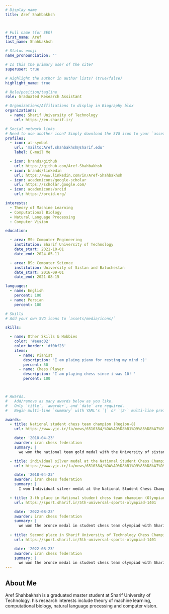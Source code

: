 ```yaml
---
# Display name
title: Aref Shahbakhsh



# Full name (for SEO)
first_name: Aref
last_name: Shahbakhsh

# Status emoji
name_pronounciation: ''

# Is this the primary user of the site?
superuser: true

# Highlight the author in author lists? (true/false)
highlight_name: true

# Role/position/tagline
role: Graduated Research Assistant 

# Organizations/Affiliations to display in Biography blox
organizations:
  - name: Sharif University of Technology
    url: https://en.sharif.ir/

# Social network links
# Need to use another icon? Simply download the SVG icon to your `assets/media/icons/` folder.
profiles:
  - icon: at-symbol
    url: 'mailto:Aref.shahbakhsh@sharif.edu'
    label: E-mail Me

  - icon: brands/github
    url: https://github.com/Aref-Shahbakhsh
  - icon: brands/linkedin
    url: https://www.linkedin.com/in/Aref-Shahbakhsh
  - icon: academicons/google-scholar
    url: https://scholar.google.com/
  - icon: academicons/orcid
    url: https://orcid.org/

interests:
  - Theory of Machine Learning
  - Computational Biology
  - Natural Language Processing
  - Computer Vision

education:

  - area: MSc Computer Engineering
    institution: Sharif University of Technology
    date_start: 2021-10-01
    date_end: 2024-05-11

  - area: BSc Computer Science
    institution: University of Sistan and Baluchestan
    date_start: 2016-09-01
    date_end: 2021-08-15

languages:
  - name: English
    percent: 100
  - name: Persian
    percent: 100

# Skills
# Add your own SVG icons to `assets/media/icons/`

skills:

  - name: Other Skills & Hobbies
    color: '#eeac02'
    color_border: '#f0bf23'
    items:
      - name: Pianist
        description: 'I am plaing piano for resting my mind :)'
        percent: 50
      - name: Chess Player
        description: 'I am playing chess since i was 10! '
        percent: 100



# Awards.
#   Add/remove as many awards below as you like.
#   Only `title`, `awarder`, and `date` are required.
#   Begin multi-line `summary` with YAML's `|` or `|2-` multi-line prefix and indent 2 spaces below.

awards:
  - title: National student chess team champion (Region-8)
    url: https://www.yjc.ir/fa/news/6510384/%DA%A9%D8%B1%D9%85%D8%A7%D9%86-%D9%88-%D8%B3%DB%8C%D8%B3%D8%AA%D8%A7%D9%86-%D8%A8%D9%84%D9%88%DA%86%D8%B3%D8%AA%D8%A7%D9%86-%D9%82%D9%87%D8%B1%D9%85%D8%A7%D9%86-%D9%85%D8%B3%D8%A7%D8%A8%D9%82%D8%A7%D8%AA-%D8%B4%D8%B7%D8%B1%D9%86%D8%AC-%D8%AF%D8%A7%D9%86%D8%B4%D8%AC%D9%88%DB%8C%D8%A7%D9%86-%D9%85%D9%86%D8%B7%D9%82%D9%87-8-%DA%A9%D8%B4%D9%88%D8%B1

    date: '2018-04-23'
    awarder: iran chess federation 
    summary: |
      we won the national team gold medal with the University of sistan and Baluchestan team.

  - title: individual silver medal at the National Student Chess Championship
    url: https://www.yjc.ir/fa/news/6510384/%DA%A9%D8%B1%D9%85%D8%A7%D9%86-%D9%88-%D8%B3%DB%8C%D8%B3%D8%AA%D8%A7%D9%86-%D8%A8%D9%84%D9%88%DA%86%D8%B3%D8%AA%D8%A7%D9%86-%D9%82%D9%87%D8%B1%D9%85%D8%A7%D9%86-%D9%85%D8%B3%D8%A7%D8%A8%D9%82%D8%A7%D8%AA-%D8%B4%D8%B7%D8%B1%D9%86%D8%AC-%D8%AF%D8%A7%D9%86%D8%B4%D8%AC%D9%88%DB%8C%D8%A7%D9%86-%D9%85%D9%86%D8%B7%D9%82%D9%87-8-%DA%A9%D8%B4%D9%88%D8%B1

    date: '2018-04-23'
    awarder: iran chess federation 
    summary: |
      I won Individual silver medal at the National Student Chess Championship in Blits format.

  - title: 3-th place in National student chess team champion (Olympiad)
    url: https://sport.sharif.ir/5th-universal-sports-olympiad-1401

    date: '2022-08-23'
    awarder: iran chess federation 
    summary: |
      we won the bronze medal in student chess team olympiad with Sharif University of technology team.
  
  - title: Second place in Sharif University of Technology Chess Championship
    url: https://sport.sharif.ir/5th-universal-sports-olympiad-1401

    date: '2022-08-23'
    awarder: iran chess federation 
    summary: |
      we won the bronze medal in student chess team olympiad with Sharif University of technology team.
---
```


## About Me

Aref Shahbakhsh is a graduated master student at Sharif University of Technology. his research interests include theory of machine learning, computational biology, natural language processing and computer vision.
